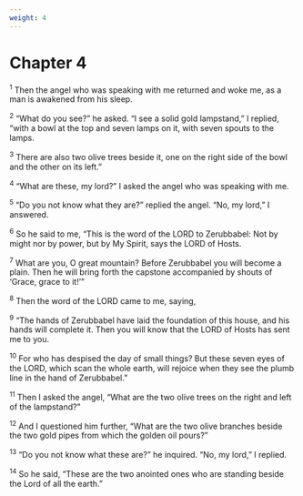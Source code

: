 ```yaml
---
weight: 4
---
```


# Chapter 4

<sup>1</sup> Then the angel who was speaking with me returned and woke me, as a man is awakened from his sleep. 

<sup>2</sup> “What do you see?” he asked. “I see a solid gold lampstand,” I replied, “with a bowl at the top and seven lamps on it, with seven spouts to the lamps. 

<sup>3</sup> There are also two olive trees beside it, one on the right side of the bowl and the other on its left.” 

<sup>4</sup> “What are these, my lord?” I asked the angel who was speaking with me. 

<sup>5</sup> “Do you not know what they are?” replied the angel. “No, my lord,” I answered. 

<sup>6</sup> So he said to me, “This is the word of the LORD to Zerubbabel: Not by might nor by power, but by My Spirit, says the LORD of Hosts. 

<sup>7</sup> What are you, O great mountain? Before Zerubbabel you will become a plain. Then he will bring forth the capstone accompanied by shouts of ‘Grace, grace to it!’” 

<sup>8</sup> Then the word of the LORD came to me, saying, 

<sup>9</sup> “The hands of Zerubbabel have laid the foundation of this house, and his hands will complete it. Then you will know that the LORD of Hosts has sent me to you. 

<sup>10</sup> For who has despised the day of small things? But these seven eyes of the LORD, which scan the whole earth, will rejoice when they see the plumb line in the hand of Zerubbabel.” 

<sup>11</sup> Then I asked the angel, “What are the two olive trees on the right and left of the lampstand?” 

<sup>12</sup> And I questioned him further, “What are the two olive branches beside the two gold pipes from which the golden oil pours?” 

<sup>13</sup> “Do you not know what these are?” he inquired. “No, my lord,” I replied. 

<sup>14</sup> So he said, “These are the two anointed ones who are standing beside the Lord of all the earth.” 


